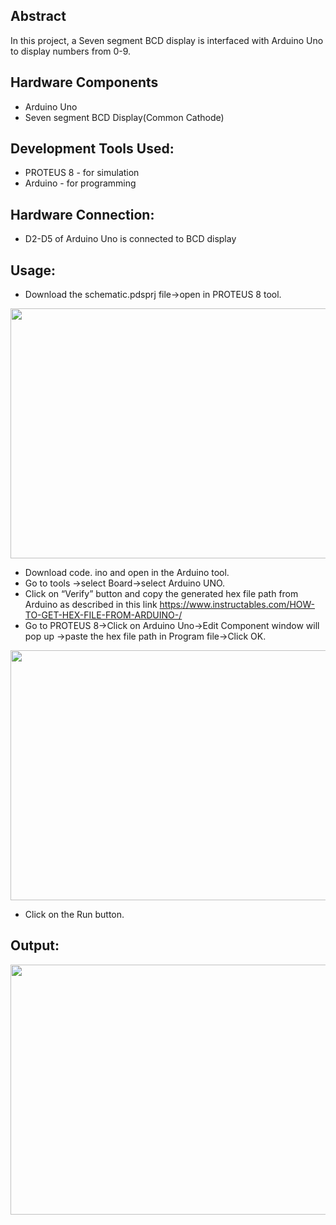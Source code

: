 ## Abstract
In this project, a Seven segment BCD display is interfaced with Arduino Uno to display numbers from 0-9.

## Hardware Components

- Arduino Uno
- Seven segment BCD Display(Common Cathode)

## Development Tools Used:

- PROTEUS 8 - for simulation
- Arduino - for programming

## Hardware Connection:

- D2-D5 of Arduino Uno is connected to BCD display 

## Usage:
- Download the schematic.pdsprj file->open in PROTEUS 8 tool.

<img src=https://user-images.githubusercontent.com/84024571/135746001-e4b2541a-937a-4fbc-8ba0-70ad1363341d.PNG width="800" height="400">

- Download code. ino and open in the Arduino tool.
- Go to tools ->select Board->select Arduino UNO.
- Click on “Verify” button and copy the generated hex file path from Arduino as described in this link
  https://www.instructables.com/HOW-TO-GET-HEX-FILE-FROM-ARDUINO-/
- Go to PROTEUS 8->Click on Arduino Uno->Edit Component window will pop up ->paste the hex file path in   Program file->Click OK.

<img src=https://user-images.githubusercontent.com/84024571/132992989-2161269d-0baf-4f56-9f3c-890b1d71bbe5.PNG width="800" height="400">

- Click on the Run button.

## Output:

<img src=https://user-images.githubusercontent.com/84024571/135746083-fee45e39-cbac-487e-b1d6-5f6ba81947c1.PNG width="800" height="400">
